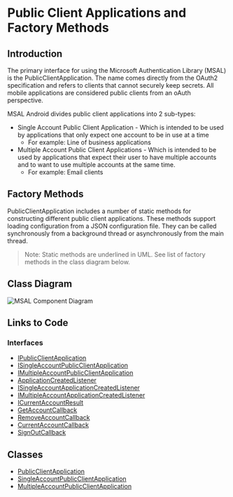 # Public Client Applications and Factory Methods

## Introduction

The primary interface for using the Microsoft Authentication Library (MSAL) is the PublicClientApplication.  The name comes directly from the OAuth2 specification and refers to clients that cannot securely keep secrets.  All mobile applications are considered public clients from an oAuth perspective.  

MSAL Android divides public client applications into 2 sub-types:

- Single Account Public Client Application - Which is intended to be used by applications that only expect one account to be in use at a time
  - For example: Line of business applications
- Multiple Account Public Client Applications - Which is intended to be used by applications that expect their user to have multiple accounts and to want to use multiple accounts at the same time.
  - For example: Email clients

## Factory Methods

PublicClientApplication includes a number of static methods for constructing different public client applications.  These methods support loading configuration from a JSON configuration file.  They can be called synchronously from a background thread or asynchronously from the main thread.

> Note: Static methods are underlined in UML.  See list of factory methods in the class diagram below.

## Class Diagram

![MSAL Component Diagram](https://www.lucidchart.com/publicSegments/view/5a556d03-3098-45e7-b823-0d1df31fae70/image.png)

## Links to Code

### Interfaces

- [IPublicClientApplication](https://github.com/AzureAD/microsoft-authentication-library-for-android/blob/dev/msal/src/main/java/com/microsoft/identity/client/IPublicClientApplication.java)
- [ISingleAccountPublicClientApplication](https://github.com/AzureAD/microsoft-authentication-library-for-android/blob/dev/msal/src/main/java/com/microsoft/identity/client/ISingleAccountPublicClientApplication.java)
- [IMultipleAccountPublicClientApplication](https://github.com/AzureAD/microsoft-authentication-library-for-android/blob/dev/msal/src/main/java/com/microsoft/identity/client/IMultipleAccountPublicClientApplication.java)
- [ApplicationCreatedListener](https://github.com/AzureAD/microsoft-authentication-library-for-android/blob/dev/msal/src/main/java/com/microsoft/identity/client/IPublicClientApplication.java)
- [ISingleAccountApplicationCreatedListener](https://github.com/AzureAD/microsoft-authentication-library-for-android/blob/dev/msal/src/main/java/com/microsoft/identity/client/IPublicClientApplication.java)
- [IMultipleAccountApplicationCreatedListener](https://github.com/AzureAD/microsoft-authentication-library-for-android/blob/dev/msal/src/main/java/com/microsoft/identity/client/IPublicClientApplication.java)
- [ICurrentAccountResult](https://github.com/AzureAD/microsoft-authentication-library-for-android/blob/dev/msal/src/main/java/com/microsoft/identity/client/ICurrentAccountResult.java)
- [GetAccountCallback](https://github.com/AzureAD/microsoft-authentication-library-for-android/blob/1763b1cc08b503a99da0875c8c6bf20f5b940f79/msal/src/main/java/com/microsoft/identity/client/IMultipleAccountPublicClientApplication.java)
- [RemoveAccountCallback](https://github.com/AzureAD/microsoft-authentication-library-for-android/blob/1763b1cc08b503a99da0875c8c6bf20f5b940f79/msal/src/main/java/com/microsoft/identity/client/IMultipleAccountPublicClientApplication.java)
- [CurrentAccountCallback](https://github.com/AzureAD/microsoft-authentication-library-for-android/blob/1763b1cc08b503a99da0875c8c6bf20f5b940f79/msal/src/main/java/com/microsoft/identity/client/ISingleAccountPublicClientApplication.java)
- [SignOutCallback](https://github.com/AzureAD/microsoft-authentication-library-for-android/blob/1763b1cc08b503a99da0875c8c6bf20f5b940f79/msal/src/main/java/com/microsoft/identity/client/ISingleAccountPublicClientApplication.java)

## Classes

- [PublicClientApplication](https://github.com/AzureAD/microsoft-authentication-library-for-android/blob/dev/msal/src/main/java/com/microsoft/identity/client/PublicClientApplication.java)
- [SingleAccountPublicClientApplication](https://github.com/AzureAD/microsoft-authentication-library-for-android/blob/dev/msal/src/main/java/com/microsoft/identity/client/SingleAccountPublicClientApplication.java)
- [MultipleAccountPublicClientApplication](https://github.com/AzureAD/microsoft-authentication-library-for-android/blob/dev/msal/src/main/java/com/microsoft/identity/client/MultipleAccountPublicClientApplication.java)




